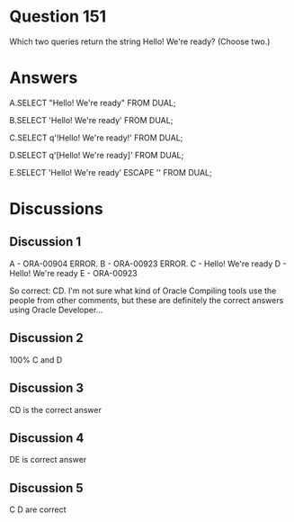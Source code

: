 # Question 151
Which two queries return the string Hello! We're ready? (Choose two.)

# Answers
A.SELECT "Hello! We're ready" FROM DUAL;

B.SELECT 'Hello! We're ready' FROM DUAL;

C.SELECT q'!Hello! We're ready!' FROM DUAL;

D.SELECT q'[Hello! We're ready]' FROM DUAL;

E.SELECT 'Hello! We\'re ready’ ESCAPE '\' FROM DUAL;

# Discussions
## Discussion 1
A - ORA-00904 ERROR.
B - ORA-00923 ERROR.
C - Hello! We're ready
D - Hello! We're ready
E - ORA-00923

So correct: CD. I'm not sure what kind of Oracle Compiling tools use the people from other comments, but these are definitely the correct answers using Oracle Developer...

## Discussion 2
100% C and D

## Discussion 3
CD is the correct answer

## Discussion 4
DE is correct answer

## Discussion 5
C D are correct

